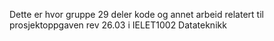Dette er hvor gruppe 29 deler kode og annet arbeid relatert til prosjektoppgaven rev 26.03 i IELET1002 Datateknikk
